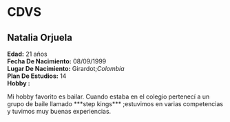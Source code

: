 # CDVS
## Natalia Orjuela 
**Edad:** 21 años <br>
**Fecha De Nacimiento:** 08/09/1999 <br>
**Lugar De Nacimiento:** Girardot;*Colombia* <br>
**Plan De Estudios:** 14 <br>
**Hobby :** 
<p> Mi hobby favorito es bailar. 
 Cuando estaba en el colegio pertenecí a un grupo de baile llamado ***step kings*** ;estuvimos en varias competencias y tuvimos muy buenas experiencias.</p>
  
